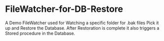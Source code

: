 # FileWatcher-for-DB-Restore
A Demo FileWatcher used for Watching a specific folder for .bak files Pick it up and Restore the Database.  After Restoration is complete it also triggers a Stored procedure in the Database.
